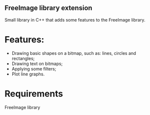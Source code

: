 ## FreeImage library extension  
Small library in C++ that adds some features to the FreeImage library.  

# Features:
 * Drawing basic shapes on a bitmap, such as: lines, circles and rectangles;
 * Drawing text on bitmaps;
 * Applying some filters;
 * Plot line graphs.

# Requirements  
FreeImage library  
